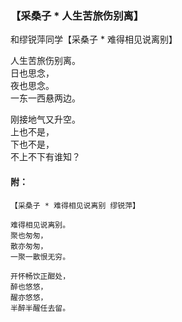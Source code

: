 ### 【采桑子 * 人生苦旅伤别离】

和缪锐萍同学【采桑子 * 难得相见说离别】

人生苦旅伤别离。  
日也思念，  
夜也思念。  
一东一西悬两边。

刚接地气又升空。  
上也不是，  
下也不是，  
不上不下有谁知？

#### 附：
~~~
【采桑子 * 难得相见说离别 缪锐萍】

难得相见说离别。  
聚也匆匆，  
散亦匆匆，  
一聚一散恨无穷。

开怀畅饮正酣处，  
醉也悠悠，  
醒亦悠悠，  
半醉半醒任去留。
~~~

